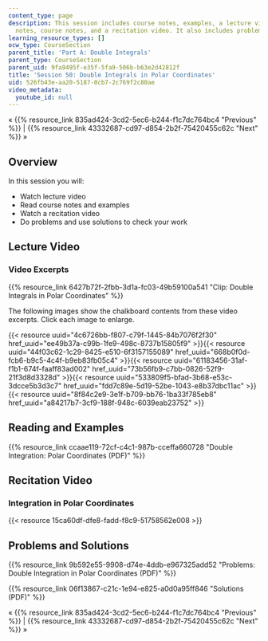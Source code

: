 ```yaml
---
content_type: page
description: This session includes course notes, examples, a lecture video clip, board
  notes, course notes, and a recitation video. It also includes problems and solutions.
learning_resource_types: []
ocw_type: CourseSection
parent_title: 'Part A: Double Integrals'
parent_type: CourseSection
parent_uid: 9fa9495f-e35f-5fa9-506b-b63e2d42812f
title: 'Session 50: Double Integrals in Polar Coordinates'
uid: 526fb43e-aa20-5187-0cb7-2c769f2c80ae
video_metadata:
  youtube_id: null
---
```


« {{% resource_link 835ad424-3cd2-5ec6-b244-f1c7dc764bc4 "Previous" %}} | {{% resource_link 43332687-cd97-d854-2b2f-75420455c62c "Next" %}} »

Overview
--------

In this session you will:

*   Watch lecture video
*   Read course notes and examples
*   Watch a recitation video
*   Do problems and use solutions to check your work

Lecture Video
-------------

### Video Excerpts

{{% resource_link 6427b72f-2fbb-3d1a-fc03-49b59100a541 "Clip: Double Integrals in Polar Coordinates" %}}

The following images show the chalkboard contents from these video excerpts. Click each image to enlarge.

{{< resource uuid="4c6726bb-f807-c79f-1445-84b7076f2f30" href_uuid="ee49b37a-c99b-1fe9-498c-8737b15805f9" >}}{{< resource uuid="44f03c62-1c29-8425-e510-6f3157155089" href_uuid="668b0f0d-fcb6-b9c5-4c4f-b9eb83fb05c4" >}}{{< resource uuid="61183456-31af-f1b1-674f-faaff83ad002" href_uuid="73b56fb9-c7bb-0826-52f9-21f3d8d3328d" >}}{{< resource uuid="533809f5-bfad-3b68-e53c-3dcce5b3d3c7" href_uuid="fdd7c89e-5d19-52be-1043-e8b37dbc11ac" >}}  
{{< resource uuid="8f84c2e9-3e1f-b709-bb76-1ba33f785eb8" href_uuid="a84217b7-3cf9-188f-948c-6039eab23752" >}}

Reading and Examples
--------------------

{{% resource_link ccaae119-72cf-c4c1-987b-cceffa660728 "Double Integration: Polar Coordinates (PDF)" %}}

Recitation Video
----------------

### Integration in Polar Coordinates

{{< resource 15ca60df-dfe8-fadd-f8c9-51758562e008 >}}

Problems and Solutions
----------------------

{{% resource_link 9b592e55-9908-d74e-4ddb-e967325add52 "Problems: Double Integration in Polar Coordinates (PDF)" %}}

{{% resource_link 06f13867-c21c-1e94-e825-a0d0a95ff846 "Solutions (PDF)" %}}

« {{% resource_link 835ad424-3cd2-5ec6-b244-f1c7dc764bc4 "Previous" %}} | {{% resource_link 43332687-cd97-d854-2b2f-75420455c62c "Next" %}} »